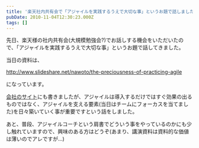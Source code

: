 ```yaml
---
title: '楽天社内共有会で「アジャイルを実践するうえで大切な事」というお題で話しました'
pubDate: 2010-11-04T12:30:23.000Z
tags: []
---
```


先日、楽天様の社内共有会(大規模勉強会?)でお話しする機会をいただいたので、「アジャイルを実践するうえで大切な事」というお題で話してきました。

当日の資料は、

http://www.slideshare.net/nawoto/the-preciousness-of-practicing-agile

になっています。

[会社のサイト](http://ruby.agile.esm.co.jp/articles/48)にも書きましたが、アジャイルは導入するだけではすぐ効果の出るものではなく、アジャイルを支える要素(当日はチームにフォーカスを当てました)を日々築いていく事が重要ですという話をしました。

あと、普段、アジャイルコーチという肩書でどういう事をやっているのかにも少し触れていますので、興味のある方はどうぞ(あまり、講演資料は資料的な価値は薄いのでアレですが...)
